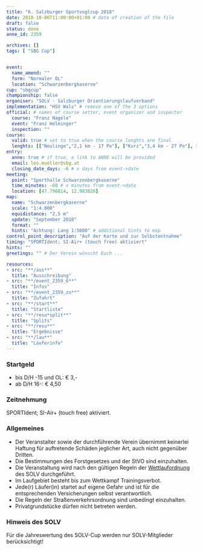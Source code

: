 ```yaml
---
title: "6. Salzburger Sportvoglcup 2018"
date: 2018-10-06T11:00:00+01:00 # date of creation of the file
draft: false
status: done
anne_id: 2359

archives: []
tags: [ "SBG Cup"]


event:
  name_amend: ""
  form: "Normaler OL"
  location: "Schwarzenbergkaserne"
cup: "sbgcup"
championship: false
organiser: "SOLV - Salzburger Orientierungslaufverband"
implementation: "HSV Wals" # remove one of the 3 options
official: # names of course setter, event organizer and inspector
  course: "Franz Nagele"
  event: "Franz Helminger"
  inspection: ""
course:
  valid: true # set to true when the course lenghts are final
  lenghts: [["Neulinge","2,1 km - 17 Po"], ["Kurz","3,4 km - 27 Po"], ["Mittel","4,5 km - 31 Po"], ["Lang","6,2 km - 37 Po"], ["Family","1,0 km - 13 Po"]]
entry:
  anne: true # if true, a link to ANNE will be provided
  email: leo.mueller@sbg.at
  closing_date_days: -6 # x days from event->date
meeting:
  point: "Sporthalle Schwarzenbergkaserne"
  time_minutes: -60 # x minutes from event->date
  location: [47.796814, 12.983826]
map:
  name: "Schwarzenbergkaserne"
  scale: "1:4.000"
  equidistance: "2,5 m"
  update: "September 2018"
  format: ""
  hints: "Achtung: Lang 1:5000" # additional hints to map
control_point_description: "Auf der Karte und zur Selbstentnahme"
timing: "SPORTIdent; SI-Air+ (touch free) aktiviert"
hints: ""
greetings: "" # Der Verein wünscht Euch ...

resources:
- src: "**/aus**"
  title: "Ausschreibung"
- src: "**/event_2359_6**"
  title: "Infos"
- src: "**/event_2359_zu**"
  title: "Zufahrt"
- src: "**/start**"
  title: "Startliste"
- src: "**/resu*split**"
  title: "Splits"
- src: "**/resu**"
  title: "Ergebnisse"
- src: "**/lau**"
  title: "Läuferinfo"
---
```


### Startgeld

- bis D/H -15 und OL: € 3,-
- ab D/H 16-: € 4,50

### Zeitnehmung

SPORTIdent; SI-Air+ (touch free) aktiviert.

### Allgemeines

- Der Veranstalter sowie der durchführende Verein übernimmt keinerlei Haftung für auftretende Schäden jeglicher Art, auch nicht gegenüber Dritten.
- Die Bestimmungen des Forstgesetzes und der StVO sind einzuhalten.
- Die Veranstaltung wird nach den gültigen Regeln der [Wettlaufordnung](../../wettlaufordnung) des SOLV durchgeführt.
- Im Laufgebiet besteht bis zum Wettkampf Trainingsverbot.
- Jede\(r) Läufer(in) startet auf eigene Gefahr und ist für die entsprechenden Versicherungen selbst verantwortlich.
- Die Regeln der Straßenverkehrsordnung sind unbedingt einzuhalten.
- Privatgrundstücke dürfen nicht betreten werden.

### Hinweis des SOLV
Für die Jahreswertung des SOLV-Cup werden nur SOLV-Mitglieder berücksichtigt!